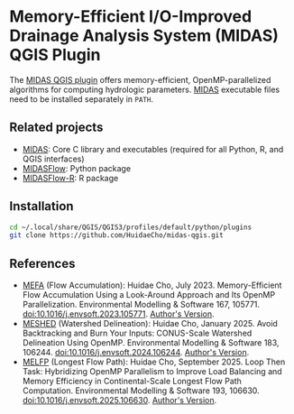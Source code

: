 # Memory-Efficient I/O-Improved Drainage Analysis System (MIDAS) QGIS Plugin

The [MIDAS QGIS plugin](https://plugins.qgis.org/plugins/midas/) offers memory-efficient, OpenMP-parallelized algorithms for computing hydrologic parameters. [MIDAS](https://github.com/HuidaeCho/midas) executable files need to be installed separately in `PATH`.

## Related projects

* [MIDAS](https://github.com/HuidaeCho/midas): Core C library and executables (required for all Python, R, and QGIS interfaces)
* [MIDASFlow](https://github.com/HuidaeCho/midasflow): Python package
* [MIDASFlow-R](https://github.com/HuidaeCho/midasflow-r): R package

## Installation

```sh
cd ~/.local/share/QGIS/QGIS3/profiles/default/python/plugins
git clone https://github.com/HuidaeCho/midas-qgis.git
```

## References

* [MEFA](https://github.com/HuidaeCho/mefa) (Flow Accumulation): Huidae Cho, July 2023. Memory-Efficient Flow Accumulation Using a Look-Around Approach and Its OpenMP Parallelization. Environmental Modelling & Software 167, 105771. [doi:10.1016/j.envsoft.2023.105771](https://doi.org/10.1016/j.envsoft.2023.105771). [Author's Version](https://idea.isnew.info/publications/Memory-efficient%20flow%20accumulation%20using%20a%20look-around%20approach%20and%20its%20OpenMP%20parallelization%20-%20Cho.2023.pdf).
* [MESHED](https://github.com/HuidaeCho/meshed) (Watershed Delineation): Huidae Cho, January 2025. Avoid Backtracking and Burn Your Inputs: CONUS-Scale Watershed Delineation Using OpenMP. Environmental Modelling & Software 183, 106244. [doi:10.1016/j.envsoft.2024.106244](https://doi.org/10.1016/j.envsoft.2024.106244). [Author's Version](https://idea.isnew.info/publications/Avoid%20backtracking%20and%20burn%20your%20inputs:%20CONUS-scale%20watershed%20delineation%20using%20OpenMP%20-%20Cho.2025.pdf).
* [MELFP](https://github.com/HuidaeCho/melfp) (Longest Flow Path): Huidae Cho, September 2025. Loop Then Task: Hybridizing OpenMP Parallelism to Improve Load Balancing and Memory Efficiency in Continental-Scale Longest Flow Path Computation. Environmental Modelling & Software 193, 106630. [doi:10.1016/j.envsoft.2025.106630](https://doi.org/10.1016/j.envsoft.2025.106630). [Author's Version](https://idea.isnew.info/publications/Loop%20then%20task%20-%20Hybridizing%20OpenMP%20parallelism%20to%20improve%20load%20balancing%20and%20memory%20efficiency%20in%20continental-scale%20longest%20flow%20path%20computation%20-%20Cho.2025.pdf).
